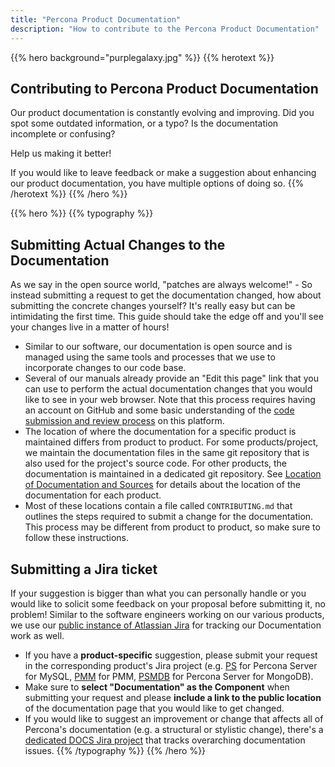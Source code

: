 ```yaml
---
title: "Percona Product Documentation"
description: "How to contribute to the Percona Product Documentation"
---
```


{{% hero background="purplegalaxy.jpg" %}}
{{% herotext %}}
## Contributing to Percona Product Documentation

Our product documentation is constantly evolving and improving. Did you spot
some outdated information, or a typo? Is the documentation incomplete or confusing?

Help us making it better!

If you would like to leave feedback or make a suggestion about enhancing our
product documentation, you have multiple options of doing so.
{{% /herotext %}}
{{% /hero %}}

{{% hero %}}
{{% typography %}}
## Submitting Actual Changes to the Documentation

As we say in the open source world, "patches are always welcome!" - So instead
submitting a request to get the documentation changed, how about submitting the
concrete changes yourself? It's really easy but can be intimidating the first
time. This guide should take the edge off and you'll see your changes live in a
matter of hours!

* Similar to our software, our documentation is open source and is managed using
  the same tools and processes that we use to incorporate changes to our code
  base.
* Several of our manuals already provide an "Edit this page" link that you can
  use to perform the actual documentation changes that you would like to see in
  your web browser. Note that this process requires having an account on GitHub
  and some basic understanding of the [code submission and review
  process](https://docs.github.com/en/pull-requests/collaborating-with-pull-requests)
  on this platform.
* The location of where the documentation for a specific product is maintained
  differs from product to product. For some products/project, we maintain the
  documentation files in the same git repository that is also used for the
  project's source code. For other products, the documentation is maintained in
  a dedicated git repository. See [Location of Documentation and
  Sources](./locations) for details about the location of the documentation for
  each product.
* Most of these locations contain a file called `CONTRIBUTING.md` that outlines
  the steps required to submit a change for the documentation. This process may
  be different from product to product, so make sure to follow these
  instructions.

## Submitting a Jira ticket

If your suggestion is bigger than what you can personally handle or you would
like to solicit some feedback on your proposal before submitting it, no problem!
Similar to the software engineers working on our various products, we use our
[public instance of Atlassian Jira](https://jira.percona.com/) for tracking our
Documentation work as well.

* If you have a **product-specific** suggestion, please submit your request in
  the corresponding product's Jira project (e.g.
  [PS](https://jira.percona.com/projects/PS/) for Percona Server for MySQL,
  [PMM](https://jira.percona.com/projects/PMM/) for PMM,
  [PSMDB](https://jira.percona.com/projects/PSMDB/) for Percona Server for
  MongoDB).
* Make sure to **select "Documentation" as the Component** when submitting your
  request and please **include a link to the public location** of the
  documentation page that you would like to get changed.
* If you would like to suggest an improvement or change that affects all of
  Percona's documentation (e.g. a structural or stylistic change), there's a
  [dedicated DOCS Jira project](https://jira.percona.com/projects/DOCS/) that
  tracks overarching documentation issues.
{{% /typography %}}
{{% /hero %}}